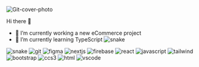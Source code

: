 ![Git-cover-photo](https://user-images.githubusercontent.com/69506872/235586073-49137443-dd12-4b1d-9c78-35689c7527e9.jpg)

Hi there 👋
- 🔭 I’m currently working a new eCommerce project
- 🌱 I’m currently learning TypeScript
![snake](https://user-images.githubusercontent.com/69506872/235589295-fb104a1d-f339-4a11-818c-c85ae41cb11b.svg)

![snake](https://user-images.githubusercontent.com/69506872/235591118-54c87506-e6ff-4837-98a9-7b931b175ed1.svg)
![git](https://user-images.githubusercontent.com/69506872/235591122-fc1628a5-a907-4e53-9fa0-9d3b0066b116.svg)
![figma](https://user-images.githubusercontent.com/69506872/235591125-f0cddf00-d2a9-40e5-81e6-7ea38fadf2cc.svg)
![nextjs](https://user-images.githubusercontent.com/69506872/235591126-67ef698e-9e79-4828-aa27-89987b4c655c.svg)
![firebase](https://user-images.githubusercontent.com/69506872/235591127-0a308872-6864-4447-8aa4-4dc78ba63b0b.svg)
![react](https://user-images.githubusercontent.com/69506872/235591128-90ad52e1-e743-4086-b6d4-62505d24a584.svg)
![javascript](https://user-images.githubusercontent.com/69506872/235591129-037ae274-951a-4532-8809-3920927931ab.svg)
![tailwind](https://user-images.githubusercontent.com/69506872/235591133-5b532b67-d890-43eb-bb0d-839c6a023a26.svg)
![bootstrap](https://user-images.githubusercontent.com/69506872/235591135-44663d85-bdcb-4e12-8fd1-116dd64de766.svg)
![ccs3](https://user-images.githubusercontent.com/69506872/235591138-515d7d85-db87-47e7-86ee-b358eca5b1a2.svg)
![html](https://user-images.githubusercontent.com/69506872/235591141-e86f2f05-9011-41e9-8580-a0c8e46d7b6c.svg)
![vscode](https://user-images.githubusercontent.com/69506872/235591142-32e611d6-13a3-4302-95c5-85be4e32d64a.svg)


<!--
**rajibrt/rajibrt** is a ✨ _special_ ✨ repository because its `README.md` (this file) appears on your GitHub profile.

Here are some ideas to get you started:

- 🔭 I’m currently working on ...
- 🌱 I’m currently learning ...
- 👯 I’m looking to collaborate on ...
- 🤔 I’m looking for help with ...
- 💬 Ask me about ...
- 📫 How to reach me: ...
- 😄 Pronouns: ...
- ⚡ Fun fact: ...
-->
